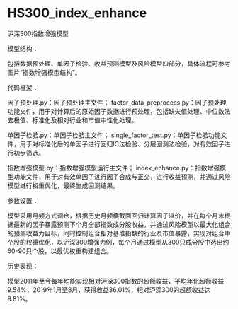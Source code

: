 # HS300_index_enhance
沪深300指数增强模型



模型结构：

包括数据预处理、单因子检验、收益预测模型及风险模型四部分，具体流程可参考图片“指数增强模型结构”。



代码框架：

因子预处理.py：因子预处理主文件；
factor_data_preprocess.py：因子预处理功能文件，用于对计算后的原始因子数据进行预处理，包括缺失值处理、中位数法去极值、标准化及相对行业和市值中性化处理。

单因子检验.py：单因子检验主文件；
single_factor_test.py：单因子检验功能文件，用于对标准化后的单因子进行回归IC法检验、分层回测法检验，对有效因子进行初步筛选。

指数增强模型.py：指数增强模型运行主文件；
index_enhance.py：指数增强模型功能文件，用于对有效单因子进行因子合成与正交，进行收益预测，并通过风险模型进行权重优化，最终生成回测结果。




参数设置：

模型采用月频方式调仓，根据历史月频横截面回归计算因子溢价，并在每个月末根据最新的因子暴露预测下个月全部指数成分股收益，并通过风险模型以最大化组合的预测收益为目标，同时控制组合相对基准指数的行业及市值暴露，实现对组合中个股的权重优化，以沪深300增强为例，每个月通过模型从300只成分股中选出约60-90只个股，以最优权重构建组合。



历史表现：

模型2011年至今每年均能实现相对沪深300指数的超额收益，平均年化超额收益9.54%，2019年1月至8月，获得收益36.01%，相对沪深300的超额收益达9.81%。
